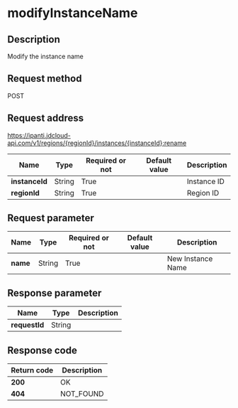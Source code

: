 # modifyInstanceName


## Description
Modify the instance name

## Request method
POST

## Request address
https://ipanti.jdcloud-api.com/v1/regions/{regionId}/instances/{instanceId}:rename

|Name|Type|Required or not|Default value|Description|
|---|---|---|---|---|
|**instanceId**|String|True| |Instance ID|
|**regionId**|String|True| |Region ID|

## Request parameter
|Name|Type|Required or not|Default value|Description|
|---|---|---|---|---|
|**name**|String|True| |New Instance Name|


## Response parameter
|Name|Type|Description|
|---|---|---|
|**requestId**|String| |



## Response code
|Return code|Description|
|---|---|
|**200**|OK|
|**404**|NOT_FOUND|
